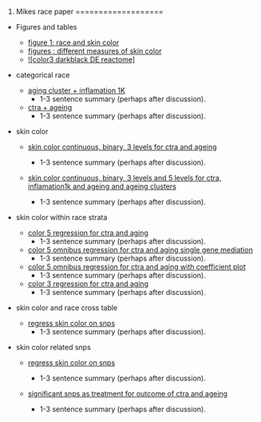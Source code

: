 1. Mikes race paper
===================

-   Figures and tables
    -   [figure 1: race and skin color](/ses/output/race_fig1.html)
    -   [figures : different measures of skin color](/ses/output/skin_color_bubbles.html)
    -   [![color3 darkblack DE reactome]](/ses/output/Reacfoam_skincolor3_darkblack.jpg)


-   categorical race
    -   [aging cluster + inflamation 1K](/ses/output/race_omnibus.html)
        -   1-3 sentence summary (perhaps after discussion).
    -   [ctra + ageing](/ses/output/bespoke_eqtl.html)
        -   1-3 sentence summary (perhaps after discussion).
   

-   skin color
    -   [skin color continuous, binary, 3 levels for ctra and ageing](/ses/output/skincolor_eqtl_bespoke.html)
        -   1-3 sentence summary (perhaps after discussion).

    -   [skin color continuous, binary, 3 levels and 5 levels for ctra, inflamation1k and ageing and ageing clusters](/ses/output/skincolor_summary.html)
        -   1-3 sentence summary (perhaps after discussion).


-   skin color within race strata
    -   [color 5 regression for ctra and aging](/ses/output/race_strata_color5.html)
        -   1-3 sentence summary (perhaps after discussion).
    -   [color 5 omnibus regression for ctra and aging single gene mediation](/ses/output/strata_omni_med.html)
        -   1-3 sentence summary (perhaps after discussion).        
    -   [color 5 omnibus regression for ctra and aging with coefficient plot](/ses/output/race_strata_color5_coef_plot.html)
        -   1-3 sentence summary (perhaps after discussion).
    -   [color 3 regression for ctra and aging](/ses/output/race_strata_reg.html)
        -   1-3 sentence summary (perhaps after discussion).        


-   skin color and race cross table
    -   [regress skin color on snps](/ses/output/skincolor_race_crosscheck.html)
        -   1-3 sentence summary (perhaps after discussion).


-   skin color related snps
    -   [regress skin color on snps](/ses/output/snp_color_asso.html)
        -   1-3 sentence summary (perhaps after discussion).
        
    -   [significant snps as treatment for outcome of ctra and ageing](/ses/output/color_snps_11sig.html)
        -   1-3 sentence summary (perhaps after discussion).        
        
        